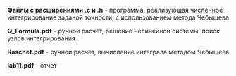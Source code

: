 **Файлы с расширениями .c и .h** - программа, реализующая численное интегрирование заданой точности, с использованием метода Чебышева

**Q_Formula.pdf** - ручной расчет, решение нелинейной системы, поиск узлов интегрирования.

**Raschet.pdf** - ручной расчет, вычисление интеграла методом Чебышева

**lab11.pdf** - отчет